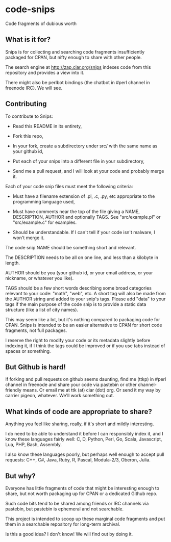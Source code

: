 # code-snips
Code fragments of dubious worth

## What is it for?

Snips is for collecting and searching code fragments insufficiently packaged for CPAN, but nifty enough to share with other people.

The search engine at http://zap.ciar.org/snips indexes code from this repository and provides a view into it.

There might also be perlbot bindings (the chatbot in #perl channel in freenode IRC).  We will see.

## Contributing

To contribute to Snips:

* Read this README in its entirety,

* Fork this repo,

* In your fork, create a subdirectory under src/ with the same name as your github id,

* Put each of your snips into a different file in your subdirectory,

* Send me a pull request, and I will look at your code and probably merge it.

Each of your code snip files must meet the following criteria:

* Must have a filename extension of .pl, .c, .py, etc appropriate to the programming language used,

* Must have comments near the top of the file giving a NAME, DESCRIPTION, AUTHOR and optionally TAGS.  See "src/example.pl" or "src/example.c" for examples.

* Should be understandable.  If I can't tell if your code isn't malware, I won't merge it.

The code snip NAME should be something short and relevant.

The DESCRIPTION needs to be all on one line, and less than a kilobyte in length.

AUTHOR should be you (your github id, or your email address, or your nickname, or whatever you like).

TAGS should be a few short words describing some broad categories relevant to your code: "math", "web", etc.  A short tag will also be made from the AUTHOR string and added to your snip's tags.  Please add "data" to your tags if the main purpose of the code snip is to provide a static data structure (like a list of city names).

This may seem like a lot, but it's nothing compared to packaging code for CPAN.  Snips is intended to be an easier alternative to CPAN for short code fragments, not full packages.

I reserve the right to modify your code or its metadata slightly before indexing it, if I think the tags could be improved or if you use tabs instead of spaces or something.

## But Github is hard!

If forking and pull requests on github seems daunting, find me (ttkp) in #perl channel in freenode and share your code via pastebin or other channel-friendly means.  Or email me at ttk (at) ciar (dot) org.  Or send it my way by carrier pigeon, whatever.  We'll work something out.

## What kinds of code are appropriate to share?

Anything you feel like sharing, really, if it's short and mildly interesting.

I do need to be able to understand it before I can responsibly index it, and I know these languages fairly well:  C, D, Python, Perl, Go, Scala, Javascript, Lua, PHP, Bash, Assembly.

I also know these languages poorly, but perhaps well enough to accept pull requests:  C++, C#, Java, Ruby, R, Pascal, Modula-2/3, Oberon, Julia.

## But why?

Everyone has little fragments of code that might be interesting enough to share, but not worth packaging up for CPAN or a dedicated Github repo.

Such code bits tend to be shared among friends or IRC channels via pastebin, but pastebin is ephemeral and not searchable.

This project is intended to scoop up these marginal code fragments and put them in a searchable repository for long-term archival.

Is this a good idea?  I don't know!  We will find out by doing it.
